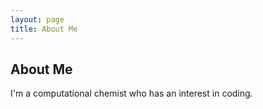 ```yaml
---
layout: page
title: About Me
---
```


## About Me

I'm a computational chemist who has an interest in coding.
